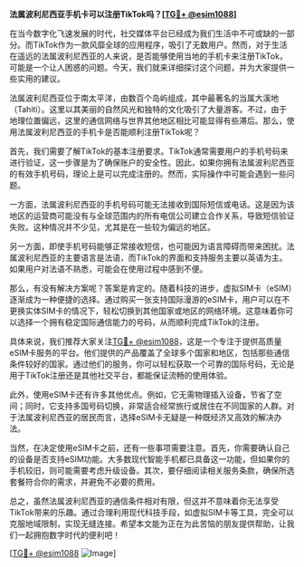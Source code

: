 **法属波利尼西亚手机卡可以注册TikTok吗？[[TG💪+ @esim1088](https://t.me/s/esim1088)]**

在当今数字化飞速发展的时代，社交媒体平台已经成为我们生活中不可或缺的一部分。而TikTok作为一款风靡全球的应用程序，吸引了无数用户。然而，对于生活在遥远的法属波利尼西亚的人来说，是否能够使用当地的手机卡来注册TikTok，可能是一个让人困惑的问题。今天，我们就来详细探讨这个问题，并为大家提供一些实用的建议。

法属波利尼西亚位于南太平洋，由数百个岛屿组成，其中最著名的当属大溪地（Tahiti）。这里以其美丽的自然风光和独特的文化吸引了大量游客。不过，由于地理位置偏远，这里的通信网络与世界其他地区相比可能显得有些滞后。那么，使用法属波利尼西亚的手机卡是否能顺利注册TikTok呢？

首先，我们需要了解TikTok的基本注册要求。TikTok通常需要用户的手机号码来进行验证，这一步骤是为了确保账户的安全性。因此，如果你拥有法属波利尼西亚的有效手机号码，理论上是可以完成注册的。然而，实际操作中可能会遇到一些问题。

一方面，法属波利尼西亚的手机号码可能无法接收到国际短信或电话。这是因为该地区的运营商可能没有与全球范围内的所有电信公司建立合作关系，导致短信验证失败。这种情况并不少见，尤其是在一些较为偏远的地区。

另一方面，即使手机号码能够正常接收短信，也可能因为语言障碍而带来困扰。法属波利尼西亚的主要语言是法语，而TikTok的界面和支持服务主要以英语为主。如果用户对法语不熟悉，可能会在使用过程中感到不便。

那么，有没有解决方案呢？答案是肯定的。随着科技的进步，虚拟SIM卡（eSIM）逐渐成为一种便捷的选择。通过购买一张支持国际漫游的eSIM卡，用户可以在不更换实体SIM卡的情况下，轻松切换到其他国家或地区的网络环境。这意味着你可以选择一个拥有稳定国际通信能力的号码，从而顺利完成TikTok的注册。

具体来说，我们推荐大家关注[TG💪+ @esim1088](https://t.me/s/esim1088)，这是一个专注于提供高质量eSIM卡服务的平台。他们提供的产品覆盖了全球多个国家和地区，包括那些通信条件较好的国家。通过他们的服务，你可以轻松获取一个可靠的国际号码，无论是用于TikTok注册还是其他社交平台，都能保证流畅的使用体验。

此外，使用eSIM卡还有许多其他优点。例如，它无需物理插入设备，节省了空间；同时，它支持多国号码切换，非常适合经常旅行或居住在不同国家的人群。对于法属波利尼西亚的居民而言，选择eSIM卡无疑是一种既经济又高效的解决办法。

当然，在决定使用eSIM卡之前，还有一些事项需要注意。首先，你需要确认自己的设备是否支持eSIM功能。大多数现代智能手机都已具备这一功能，但如果你的手机较旧，则可能需要考虑升级设备。其次，要仔细阅读相关服务条款，确保所选套餐符合你的需求，并避免不必要的费用。

总之，虽然法属波利尼西亚的通信条件相对有限，但这并不意味着你无法享受TikTok带来的乐趣。通过合理利用现代科技手段，如虚拟SIM卡等工具，完全可以克服地域限制，实现无缝连接。希望本文能为正在为此苦恼的朋友提供帮助，让我们一起拥抱数字时代的便利吧！

[[TG💪+ @esim1088](https://t.me/s/esim1088) ![Image](https://i.postimg.cc/4NQfJmqS/Snipaste-2025-05-13-00-14-12.png)]